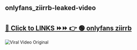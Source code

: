 
 ## onlyfans_ziirrb-leaked-video 

# <h2><a href="https://clipsfans.com/onlyfans_ziirrb&ref=git">🔗 Click to LINKS ⏩⏩ 👉 🟢 onlyfans ziirrb </a></h2>

<a href="https://clipsfans.com/onlyfans_ziirrb&ref=git" rel="nofollow" data-target="animated-image.originalLink"><img src="https://i.ibb.co.com/xMMVF88/686577567.gif" alt="Viral Video Original" style="max-width: 100%; display: inline-block;" data-target="animated-image.originalImage"></a>
